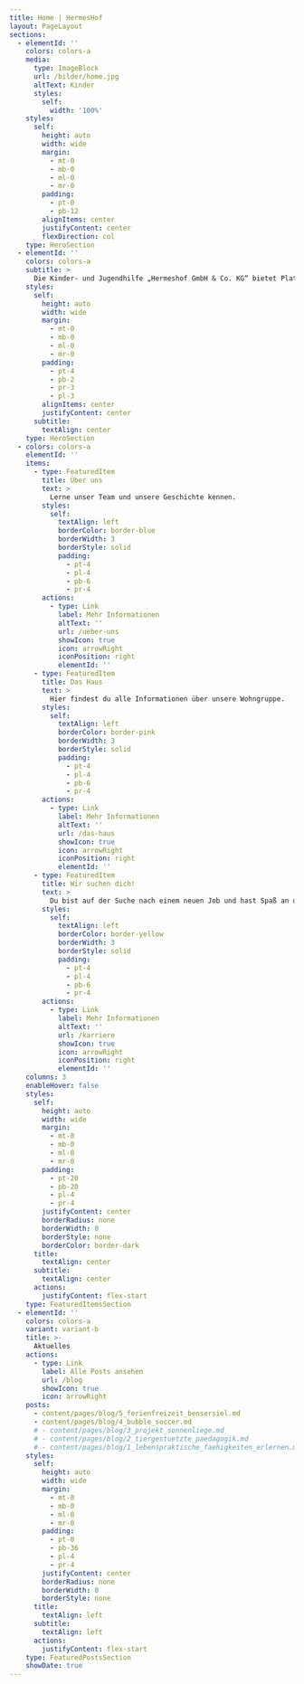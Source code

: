 ```yaml
---
title: Home | HermesHof
layout: PageLayout
sections:
  - elementId: ''
    colors: colors-a
    media:
      type: ImageBlock
      url: /bilder/home.jpg
      altText: Kinder
      styles:
        self:
          width: '100%'
    styles:
      self:
        height: auto
        width: wide
        margin:
          - mt-0
          - mb-0
          - ml-0
          - mr-0
        padding:
          - pt-0
          - pb-12
        alignItems: center
        justifyContent: center
        flexDirection: col
    type: HeroSection
  - elementId: ''
    colors: colors-a
    subtitle: >
      Die Kinder- und Jugendhilfe „Hermeshof GmbH & Co. KG“ bietet Platz für 12 unbegleitete, minderjährige Geflüchtete aus unterschiedlichen Herkunftsländern. Wir bieten den Bewohner*innen familienähnliche Strukturen und arbeiten mit dem systemischen Handlungsansatz auf Grundlage des § 27 i. V. m. §§ 34, 41, 42 SGB VIII.
    styles:
      self:
        height: auto
        width: wide
        margin:
          - mt-0
          - mb-0
          - ml-0
          - mr-0
        padding:
          - pt-4
          - pb-2
          - pr-3
          - pl-3
        alignItems: center
        justifyContent: center
      subtitle:
        textAlign: center
    type: HeroSection
  - colors: colors-a
    elementId: ''
    items:
      - type: FeaturedItem
        title: Über uns
        text: >
          Lerne unser Team und unsere Geschichte kennen.
        styles:
          self:
            textAlign: left
            borderColor: border-blue
            borderWidth: 3
            borderStyle: solid
            padding:
              - pt-4
              - pl-4
              - pb-6
              - pr-4
        actions:
          - type: Link
            label: Mehr Informationen
            altText: ''
            url: /ueber-uns
            showIcon: true
            icon: arrowRight
            iconPosition: right
            elementId: ''
      - type: FeaturedItem
        title: Das Haus
        text: >
          Hier findest du alle Informationen über unsere Wohngruppe.
        styles:
          self:
            textAlign: left
            borderColor: border-pink
            borderWidth: 3
            borderStyle: solid
            padding:
              - pt-4
              - pl-4
              - pb-6
              - pr-4
        actions:
          - type: Link
            label: Mehr Informationen
            altText: ''
            url: /das-haus
            showIcon: true
            icon: arrowRight
            iconPosition: right
            elementId: ''
      - type: FeaturedItem
        title: Wir suchen dich!
        text: >
          Du bist auf der Suche nach einem neuen Job und hast Spaß an der Arbeit mit Kindern, Jugendlichen und jungen Volljährigen? Dann bewirb dich bei uns!
        styles:
          self:
            textAlign: left
            borderColor: border-yellow
            borderWidth: 3
            borderStyle: solid
            padding:
              - pt-4
              - pl-4
              - pb-6
              - pr-4
        actions:
          - type: Link
            label: Mehr Informationen
            altText: ''
            url: /karriere
            showIcon: true
            icon: arrowRight
            iconPosition: right
            elementId: ''
    columns: 3
    enableHover: false
    styles:
      self:
        height: auto
        width: wide
        margin:
          - mt-0
          - mb-0
          - ml-0
          - mr-0
        padding:
          - pt-20
          - pb-20
          - pl-4
          - pr-4
        justifyContent: center
        borderRadius: none
        borderWidth: 0
        borderStyle: none
        borderColor: border-dark
      title:
        textAlign: center
      subtitle:
        textAlign: center
      actions:
        justifyContent: flex-start
    type: FeaturedItemsSection
  - elementId: ''
    colors: colors-a
    variant: variant-b
    title: >-
      Aktuelles
    actions:
      - type: Link
        label: Alle Posts ansehen
        url: /blog
        showIcon: true
        icon: arrowRight
    posts:
      - content/pages/blog/5_ferienfreizeit_bensersiel.md
      - content/pages/blog/4_bubble_soccer.md
      # - content/pages/blog/3_projekt_sonnenliege.md
      # - content/pages/blog/2_tiergestuetzte_paedagogik.md
      # - content/pages/blog/1_lebenspraktische_faehigkeiten_erlernen.md
    styles:
      self:
        height: auto
        width: wide
        margin:
          - mt-0
          - mb-0
          - ml-0
          - mr-0
        padding:
          - pt-0
          - pb-36
          - pl-4
          - pr-4
        justifyContent: center
        borderRadius: none
        borderWidth: 0
        borderStyle: none
      title:
        textAlign: left
      subtitle:
        textAlign: left
      actions:
        justifyContent: flex-start
    type: FeaturedPostsSection
    showDate: true
---
```


